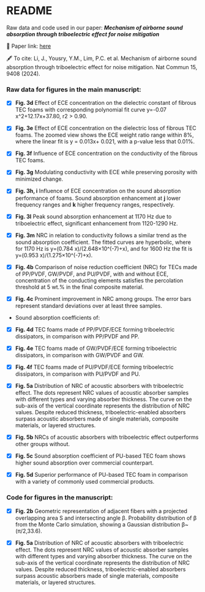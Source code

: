 # README
Raw data and code used in our paper: _**Mechanism of airborne sound absorption through triboelectric effect for noise mitigation**_

🔗 Paper link: [here](https://doi.org/10.1038/s41467-024-53847-5)

🖋️ To cite: Li, J., Yousry, Y.M., Lim, P.C. et al. Mechanism of airborne sound absorption through triboelectric effect for noise mitigation. Nat Commun 15, 9408 (2024). 

### Raw data for figures in the main manuscript:

- [x] **Fig. 3d** Effect of ECE concentration on the dielectric constant of fibrous TEC foams with corresponding polynomial fit curve y=-0.07 x^2+12.17x+37.80, r2 > 0.90.
- [x] **Fig. 3e** Effect of ECE concentration on the dielectric loss of fibrous TEC foams. The zoomed view shows the ECE weight ratio range within 8%, where the linear fit is y = 0.013x+ 0.021, with a p-value less that 0.01%.
- [x] **Fig. 3f** Influence of ECE concentration on the conductivity of the fibrous TEC foams.
- [x] **Fig. 3g** Modulating conductivity with ECE while preserving porosity with minimized change.
- [x] **Fig. 3h, i** Influence of ECE concentration on the sound absorption performance of foams. Sound absorption enhancement at **j** lower frequency ranges and **k** higher frequency ranges, respectively.
- [x] **Fig. 3l** Peak sound absorption enhancement at 1170 Hz due to triboelectric effect, significant enhancement from 1120-1290 Hz.
- [x] **Fig. 3m** NRC in relation to conductivity follows a similar trend as the sound absorption coefficient. The fitted curves are hyperbolic, where for 1170 Hz is y=(0.784 x)/(2.648×10^(-7)+x), and for 1600 Hz the fit is y=(0.953 x)/(1.275×10^(-7)+x).

- [x] **Fig. 4b** Comparison of noise reduction coefficient (NRC) for TECs made of PP/PVDF, GW/PVDF, and PU/PVDF, with and without ECE, concentration of the conducting elements satisfies the percolation threshold at 5 wt.% in the final composite material.
- [x] **Fig. 4c** Prominent improvement in NRC among groups. The error bars represent standard deviations over at least three samples.
- Sound absorption coefficients of:
 - [x] **Fig. 4d** TEC foams made of PP/PVDF/ECE forming triboelectric dissipators, in comparison with PP/PVDF and PP.
 - [x] **Fig. 4e** TEC foams made of GW/PVDF/ECE forming triboelectric dissipators, in comparison with GW/PVDF and GW.
 - [x] **Fig. 4f** TEC foams made of PU/PVDF/ECE forming triboelectric dissipators, in comparison with PU/PVDF and PU. 

- [x] **Fig. 5a** Distribution of NRC of acoustic absorbers with triboelectric effect. The dots represent NRC values of acoustic absorber samples with different types and varying absorber thickness. The curve on the sub-axis of the vertical coordinate represents the distribution of NRC values. Despite reduced thickness, triboelectric-enabled absorbers surpass acoustic absorbers made of single materials, composite materials, or layered structures. 
- [x] **Fig. 5b** NRCs of acoustic absorbers with triboelectric effect outperforms other groups without.
- [x] **Fig. 5c** Sound absorption coefficient of PU-based TEC foam shows higher sound absorption over commercial counterpart.
- [x] **Fig. 5d** Superior performance of PU-based TEC foam in comparison with a variety of commonly used commercial products.


### Code for figures in the manuscript:
 - [x] **Fig. 2b** Geometric representation of adjacent fibers with a projected overlapping area S and intersecting angle β. Probability distribution of β from the Monte Carlo simulation, showing a Gaussian distribution β~(π/2,33.6).

 - [x] **Fig. 5a** Distribution of NRC of acoustic absorbers with triboelectric effect. The dots represent NRC values of acoustic absorber samples with different types and varying absorber thickness. The curve on the sub-axis of the vertical coordinate represents the distribution of NRC values. Despite reduced thickness, triboelectric-enabled absorbers surpass acoustic absorbers made of single materials, composite materials, or layered structures. 

